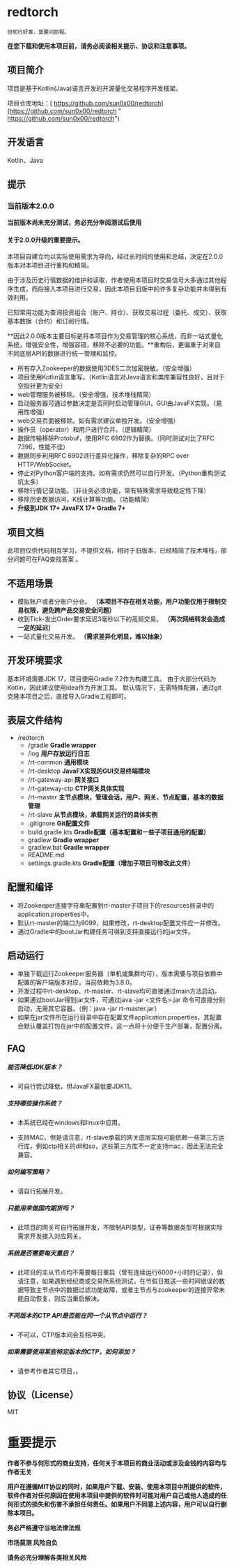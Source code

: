 # redtorch

`但知行好事，莫要问前程。`

**在您下载和使用本项目前，请务必阅读相关提示、协议和注意事项。**

## 项目简介

项目是基于Kotlin(Java)语言开发的开源量化交易程序开发框架。

项目仓库地址：[ https://github.com/sun0x00/redtorch](https://github.com/sun0x00/redtorch " https://github.com/sun0x00/redtorch")


## 开发语言

Kotlin、Java

## 提示

###  当前版本2.0.0

**当前版本尚未充分测试，务必充分审阅测试后使用**

#### 关于2.0.0升级的重要提示。

本项目自建立均以实际使用需求为导向，经过长时间的使用和总结，决定在2.0.0版本对本项目进行重构和精简。

由于涉及历史行情数据的维护和读取，作者使用本项目时交易信号大多通过其他程序生成，而后接入本项目进行交易，因此本项目旧版中的许多复杂功能并未得到有效利用。 

已知常用功能为查询投资组合（账户、持仓）、获取交易过程（委托、成交）、获取基本数据（合约）和订阅行情。

**因此2.0.0版本主要目标是将本项目作为交易管理的核心系统，而非一站式量化系统，增强安全性，增强容错，移除不必要的功能。**重构后，更偏重于对来自不同底层API的数据进行统一管理和监控。

+ 所有存入Zookeeper的数据使用3DES二次加密脱敏。（安全增强）
+ 项目使用Kotlin语言重写。（Kotlin语言对Java语言和类库兼容性良好，且对于空指针更为安全）
+ web管理服务被移除。（安全增强，技术堆栈精简）
+ 启动服务器可通过参数决定是否同时启动管理GUI，GUI由JavaFX实现。（易用性增强）
+ web交易页面被移除。如有需求建议单独开发。（安全增强）
+ 操作员（operator）和用户进行合并。（逻辑精简）
+ 数据传输移除Protobuf，使用RFC 6902作为替换。（同时测试对比了RFC 7396，性能不佳）
+ 数据同步利用RFC 6902进行差异化操作，移除复杂的RPC over HTTP/WebSocket。
+ 停止对Python客户端的支持。如有需求仍然可以自行开发。（Python重构测试坑太多）
+ 移除行情记录功能。（非业务必须功能，常有特殊需求导致稳定性下降）
+ 移除历史数据访问，K线计算等功能。（功能精简）
+ **升级到JDK 17+ JavaFX 17+ Gradle 7+**


## 项目文档

此项目仅供代码相互学习，不提供文档，相对于旧版本，已经精简了技术堆栈，部分问题可在FAQ查找答案 。

## 不适用场景

+ 模拟账户或者分账户分仓。 **（本项目不存在相关功能，用户功能仅用于限制交易权限，避免跨产品交易安全问题）**
+ 收到Tick-发出Order要求延迟3毫秒以下的高频交易。 **（两次网络转发会造成一定的延迟）**
+ 一站式量化交易开发。 **（需求差异化明显，难以抽象）**

## 开发环境要求

基本环境需要JDK 17，项目使用Gradle 7.2作为构建工具。 由于大部分代码为Kotlin，因此建议使用idea作为开发工具。
默认情况下，无需特殊配置，通过git克隆本项目之后，直接导入Gradle工程即可。

## 表层文件结构

+ /redtorch
  + /gradle **Gradle wrapper**
  + /log **用户存放运行日志**
  + /rt-common **通用模块**
  + /rt-desktop **JavaFX实现的GUI交易终端模块**
  + /rt-gateway-api **网关接口**
  + /rt-gateway-ctp **CTP网关具体实现**
  + /rt-master **主节点模块，管理会话，用户、网关、节点配置，基本的数据管理**
  + /rt-slave **从节点模块，承载网关运行的具体实例**
  + .gitignore **Git配置文件**
  + build.gradle.kts **Gradle配置（基本配置和一些子项目通用的配置）**
  + gradlew **Gradle wrapper**
  + gradlew.bat **Gradle wrapper**
  + README.md
  + settings.gradle.kts **Gradle配置（增加子项目可修改此文件）**

## 配置和编译

+ 将Zookeeper连接字符串配置到rt-master子项目下的resources目录中的application.properties中。
+ 默认rt-master的端口为9099，如果修改，rt-desktop配置文件应一并修改。
+ 通过Gradle中的bootJar构建任务可得到支持直接运行的jar文件。

## 启动运行

+ 单独下载运行Zookeeper服务器（单机或集群均可），版本需要与项目依赖中配置的客户端版本对应，当前依赖为3.8.0。
+ 开发过程中rt-desktop、rt-master、rt-slave均可直接通过main方法启动。
+ 如果通过bootJar得到jar文件，可通过java -jar <文件名>.jar 命令可直接分别启动，无需其它容器。（例：java -jar rt-master.jar）
+ 如果在jar文件所在运行目录中存在配置文件application.properties，其配置会默认覆盖打包在jar中的配置文件，这一点将十分便于生产部署，配置分离。

## FAQ

##### 能否降低JDK版本？

+ 可自行尝试降低，但JavaFX最低要JDK11。

##### 支持哪些操作系统？

+ 本系统已经在windows和linux中应用。

+ 支持MAC，但是请注意，rt-slave承载的网关底层实现可能依赖一些第三方运行库，例如ctp相关的dll和so，这些第三方库不一定支持mac，因此无法完全兼容。

##### 如何编写策略？

+ 请自行拓展开发。


##### 只能用来做国内期货吗？

+ 此项目的网关可自行拓展开发，不限制API类型，证券等数据类型可根据实际需求开发接入对应网关。


##### 系统是否需要每天重启？

+ 此项目的主从节点均不需要每日重启（曾有连续运行6000+小时的记录），但请注意，如果遇到经纪商或交易所系统测试，在节假日推送一些时间错误的数据导致主节点中的数据过滤功能故障，或者主节点与zookeeper的连接异常未能自动恢复，则应当重启解决。


##### 不同版本的CTP API是否能在同一个从节点中运行？

+ 不可以，CTP版本间会互相冲突。

##### 如果需要使用某些特定版本的CTP，如何添加？

+ 请参考作者其它项目，。

## 协议（License）

MIT

# 重要提示

**作者不参与何形式的商业支持，任何关于本项目的商业活动或涉及金钱的内容均与作者无关**

**用户在遵循MIT协议的同时，如果用户下载、安装、使用本项目中所提供的软件，软件作者对任何原因在使用本项目中提供的软件时可能对用户自己或他人造成的任何形式的损失和伤害不承担任何责任。如果用户不同意上述内容，用户可以自行删除本项目。**

**务必严格遵守当地法律法规**

**市场莫测 风险自负**

**请务必充分理解各类相关风险**